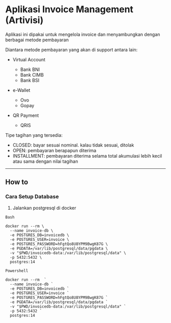 # Aplikasi Invoice Management (Artivisi)

Aplikasi ini dipakai untuk mengelola invoice dan menyambungkan dengan berbagai metode pembayaran

Diantara metode pembayaran yang akan di support antara lain:

* Virtual Account
    * Bank BNI
    * Bank CIMB
    * Bank BSI

* e-Wallet
    * Ovo
    * Gopay

* QR Payment
    * QRIS

Tipe tagihan yang tersedia:

  * CLOSED: bayar sesuai nominal. kalau tidak sesuai, ditolak
  * OPEN: pembayaran berapapun diterima
  * INSTALLMENT: pembayaran diterima selama total akumulasi lebih kecil atau sama dengan nilai tagihan

---

## How to

### Cara Setup Database

1. Jalankan postgresql di docker

`Bash`

```shell
docker run --rm \
  --name invoice-db \
  -e POSTGRES_DB=invoicedb \
  -e POSTGRES_USER=invoice \
  -e POSTGRES_PASSWORD=hFgtQo8U8YPM9BwgK87G \
  -e PGDATA=/var/lib/postgresql/data/pgdata \
  -v "$PWD/invoicedb-data:/var/lib/postgresql/data" \
  -p 5432:5432 \
  postgres:14
```

`Powershell`

```shell
docker run --rm  `
  --name invoice-db `
  -e POSTGRES_DB=invoicedb `
  -e POSTGRES_USER=invoice `
  -e POSTGRES_PASSWORD=hFgtQo8U8YPM9BwgK87G `
  -e PGDATA=/var/lib/postgresql/data/pgdata `
  -v "$PWD/invoicedb-data:/var/lib/postgresql/data" `
  -p 5432:5432 `
  postgres:14
```

